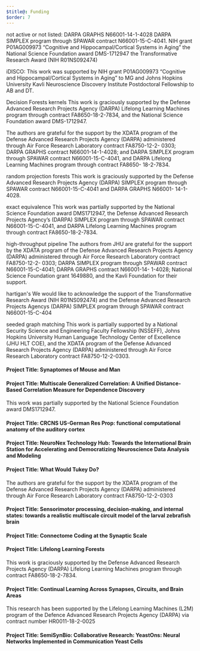 ```yaml
---
$title@: Funding
$order: 7
---
```

<!-- ## Funding -->

not active or not listed: 
DARPA GRAPHS N66001-14-1-4028
DARPA SIMPLEX program through SPAWAR contract N66001-15-C-4041.
NIH grant P01AG009973 “Cognitive and Hippocampal/Cortical Systems in Aging”
the National Science Foundation award DMS-1712947
the Transformative Research Award (NIH R01NS092474)

iDISCO: This work was supported by NIH grant P01AG009973 “Cognitive and Hippocampal/Cortical
Systems in Aging” to MG and Johns Hopkins University Kavli Neuroscience Discovery Institute
Postdoctoral Fellowship to AB and DT. 

Decision Forests kernels This work is graciously supported by the Defense Advanced Research
Projects Agency (DARPA) Lifelong Learning Machines program through contract FA8650-18-2-7834, and
the National Science Foundation award DMS-1712947.

The authors are grateful for the support by the XDATA program of the Defense Advanced Research
Projects Agency (DARPA) administered through Air Force Research Laboratory contract FA8750-12-2-
0303; DARPA GRAPHS contract N66001-14-1-4028; and DARPA SIMPLEX program through SPAWAR contract
N66001-15-C-4041, and DARPA Lifelong Learning Machines program through contract FA8650- 18-2-7834.

random projection forests This work is graciously supported by the Defense Advanced Research
Projects Agency (DARPA) SIMPLEX program through SPAWAR contract N66001-15-C-4041 and DARPA GRAPHS
N66001- 14-1-4028.

exact equivalence This work was partially supported by the National Science Foundation award
DMS1712947, the Defense Advanced Research Projects Agency’s (DARPA) SIMPLEX program through SPAWAR
contract N66001-15-C-4041, and DARPA Lifelong Learning Machines program through contract
FA8650-18-2-7834.

high-throughput pipeline The authors from JHU are grateful for the support by the XDATA program of
the Defense Advanced Research Projects Agency (DARPA) administered through Air Force Research
Laboratory contract FA8750-12-2- 0303; DARPA SIMPLEX program through SPAWAR contract
N66001-15-C-4041; DARPA GRAPHS contract N66001-14- 1-4028; National Science Foundation grant
1649880, and the Kavli Foundation for their support.

hartigan's 
We would like to acknowledge the support of the Transformative Research Award (NIH
R01NS092474) and the Defense Advanced Research Projects Agencys (DARPA) SIMPLEX program through
SPAWAR contract N66001-15-C-404 

seeded graph matching 
This work is partially supported by a National Security Science and
Engineering Faculty Fellowship (NSSEFF), Johns Hopkins University Human Language Technology Center
of Excellence (JHU HLT COE), and the XDATA program of the Defense Advanced Research Projects Agency
(DARPA) administered through Air Force Research Laboratory contract FA8750-12-2-0303.




#### Project Title: Synaptomes of Mouse and Man
#### Project Title: Multiscale Generalized Correlation: A Unified Distance-Based Correlation Measure for Dependence Discovery
This work was partially supported by the National Science Foundation award DMS1712947.
#### Project Title: CRCNS US-German Res Prop: functional computational anatomy of the auditory cortex
#### Project Title: NeuroNex Technology Hub: Towards the International Brain Station for Accelerating and Democratizing Neuroscience Data Analysis and Modeling
#### Project Title: What Would Tukey Do?
The authors are grateful for the support by the XDATA program of the Defense Advanced Research Projects Agency (DARPA) administered through Air Force Research Laboratory contract FA8750-12-2-0303
#### Project Title: Sensorimotor processing, decision-making, and internal states: towards a realistic multiscale circuit model of the larval zebrafish brain
#### Project Title: Connectome Coding at the Synaptic Scale
#### Project Title: Lifelong Learning Forests
This work is graciously supported by the Defense Advanced Research Projects Agency (DARPA) Lifelong Learning Machines program through contract FA8650-18-2-7834.
#### Project Title: Continual Learning Across Synapses, Circuits, and Brain Areas 
This research has been supported by the Lifelong Learning Machines (L2M) program of the Defence Advanced Research Projects Agency (DARPA) via contract number HR0011-18-2-0025
#### Project Title: SemiSynBio: Collaborative Research: YeastOns: Neural Networks Implemented in Communication Yeast Cells

